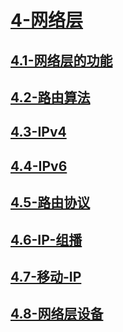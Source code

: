 # [4-网络层](./4-网络层/readme.md)

## [4.1-网络层的功能](./4-网络层/4.1-网络层的功能/readme.md)

## [4.2-路由算法](./4-网络层/4.2-路由算法/readme.md)

## [4.3-IPv4](./4-网络层/4.3-IPv4/readme.md)

## [4.4-IPv6](./4-网络层/4.4-IPv6/readme.md)

## [4.5-路由协议](./4-网络层/4.5-路由协议/readme.md)

## [4.6-IP-组播](./4-网络层/4.6-IP-组播/readme.md)

## [4.7-移动-IP](./4-网络层/4.7-移动-IP/readme.md)

## [4.8-网络层设备](./4-网络层/4.8-网络层设备/readme.md)